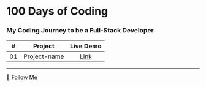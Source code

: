 # 100 Days of Coding

### My Coding Journey to be a Full-Stack Developer.

|  #  |   Project    |                        Live Demo                         |
| :-: | :----------: | :------------------------------------------------------: |
| 01  | Project-name | [Link](https://github.com/roysunanda/100-Days-Of-Coding) |

---

[👋 Follow Me](https://linktr.ee/roysunanda)
